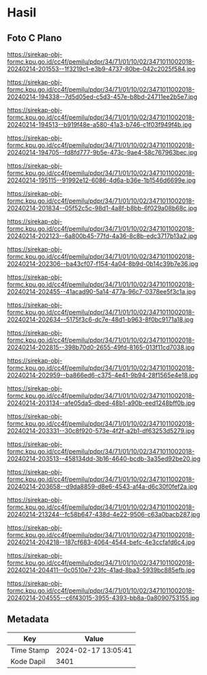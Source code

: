 # Hasil

## Foto C Plano

https://sirekap-obj-formc.kpu.go.id/cc4f/pemilu/pdpr/34/71/01/10/02/3471011002018-20240214-201553--1f3219c1-e3b9-4737-80be-042c2025f584.jpg

https://sirekap-obj-formc.kpu.go.id/cc4f/pemilu/pdpr/34/71/01/10/02/3471011002018-20240214-194338--7d5d05ed-c5d3-457e-b8bd-24711ee2b5e7.jpg

https://sirekap-obj-formc.kpu.go.id/cc4f/pemilu/pdpr/34/71/01/10/02/3471011002018-20240214-194513--b919f48e-a580-41a3-b746-c1f03f949f4b.jpg

https://sirekap-obj-formc.kpu.go.id/cc4f/pemilu/pdpr/34/71/01/10/02/3471011002018-20240214-194705--fd8fd777-9b5e-473c-9ae4-58c767963bec.jpg

https://sirekap-obj-formc.kpu.go.id/cc4f/pemilu/pdpr/34/71/01/10/02/3471011002018-20240214-195115--91992e12-6086-4d6a-b36e-1b1546d6699e.jpg

https://sirekap-obj-formc.kpu.go.id/cc4f/pemilu/pdpr/34/71/01/10/02/3471011002018-20240214-201834--05f52c5c-98d1-4a8f-b8bb-6f029a08b68c.jpg

https://sirekap-obj-formc.kpu.go.id/cc4f/pemilu/pdpr/34/71/01/10/02/3471011002018-20240214-202123--6a800b45-77fd-4a36-8c8b-edc3717b13a2.jpg

https://sirekap-obj-formc.kpu.go.id/cc4f/pemilu/pdpr/34/71/01/10/02/3471011002018-20240214-202306--ba43cf07-f154-4a04-8b9d-0b14c39b7e36.jpg

https://sirekap-obj-formc.kpu.go.id/cc4f/pemilu/pdpr/34/71/01/10/02/3471011002018-20240214-202455--41acad90-5a14-477a-96c7-0378ee5f3c1a.jpg

https://sirekap-obj-formc.kpu.go.id/cc4f/pemilu/pdpr/34/71/01/10/02/3471011002018-20240214-202634--5175f3c6-dc7e-48d1-b963-8f0bc9171a18.jpg

https://sirekap-obj-formc.kpu.go.id/cc4f/pemilu/pdpr/34/71/01/10/02/3471011002018-20240214-202815--398b70d0-2655-49fd-8165-013f11cd7038.jpg

https://sirekap-obj-formc.kpu.go.id/cc4f/pemilu/pdpr/34/71/01/10/02/3471011002018-20240214-202959--ba866ed6-c375-4e41-9b94-28f1565e4e18.jpg

https://sirekap-obj-formc.kpu.go.id/cc4f/pemilu/pdpr/34/71/01/10/02/3471011002018-20240214-203134--afe05da5-dbed-48b1-a90b-eed1248bff0b.jpg

https://sirekap-obj-formc.kpu.go.id/cc4f/pemilu/pdpr/34/71/01/10/02/3471011002018-20240214-203331--30c8f920-573e-4f2f-a2b1-df63253d5279.jpg

https://sirekap-obj-formc.kpu.go.id/cc4f/pemilu/pdpr/34/71/01/10/02/3471011002018-20240214-203513--458134dd-3b16-4640-bcdb-3a35ed92be20.jpg

https://sirekap-obj-formc.kpu.go.id/cc4f/pemilu/pdpr/34/71/01/10/02/3471011002018-20240214-203658--d9da8859-d8e6-4543-af4a-d6c30f0fef2a.jpg

https://sirekap-obj-formc.kpu.go.id/cc4f/pemilu/pdpr/34/71/01/10/02/3471011002018-20240214-213244--fc58b647-438d-4e22-9506-c63a0bacb287.jpg

https://sirekap-obj-formc.kpu.go.id/cc4f/pemilu/pdpr/34/71/01/10/02/3471011002018-20240214-204218--187cf683-4064-4544-befc-4e3ccfafd6c4.jpg

https://sirekap-obj-formc.kpu.go.id/cc4f/pemilu/pdpr/34/71/01/10/02/3471011002018-20240214-204411--0c0510e7-23fc-41ad-8ba3-5939bc885efb.jpg

https://sirekap-obj-formc.kpu.go.id/cc4f/pemilu/pdpr/34/71/01/10/02/3471011002018-20240214-204555--c6f43015-3955-4393-bb8a-0a8090753155.jpg


## Metadata

| Key        | Value               |
| ---------- | ------------------- |
| Time Stamp | 2024-02-17 13:05:41 |
| Kode Dapil | 3401                |




